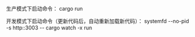 生产模式下启动命令：
cargo run

开发模式下启动命令（更新代码后，自动重新加载新代码）：
systemfd --no-pid -s http::3003 -- cargo watch -x run
